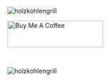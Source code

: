 
<!--
<h3 align="center">
  <em>
    Technology-loving individualist. <br>
    Detail-sustaining enthusiast. <br>
    Supporter and innovator of inspirational perspectives.
  </em>
</h3>
-->

<p>
  <img align="center" src="https://github-readme-stats.vercel.app/api/top-langs?username=holzkohlengrill&show_icons=true&locale=en&layout=compact" alt="holzkohlengrill">
</p>

<p>
   <a href="https://www.buymeacoffee.com/holzkohlengrill" target="_blank">
     <img src="https://cdn.buymeacoffee.com/buttons/v2/default-green.png" alt="Buy Me A Coffee" style="height: 60px !important;width: 217px !important;" >
   </a>
</p>

<br>

<p>
  <img src="https://komarev.com/ghpvc/?username=holzkohlengrill&label=Profile%20views&color=043858&style=flat-square" alt="holzkohlengrill">
</p>


<!--
**holzkohlengrill/holzkohlengrill** is a ✨ _special_ ✨ repository because its `README.md` (this file) appears on your GitHub profile.

Here are some ideas to get you started:

- 🔭 I’m currently working on ...
- 🌱 I’m currently learning ...
- 👯 I’m looking to collaborate on ...
- 🤔 I’m looking for help with ...
- 💬 Ask me about ...
- 📫 How to reach me: ...
- 😄 Pronouns: ...
- ⚡ Fun fact: ...
-->


